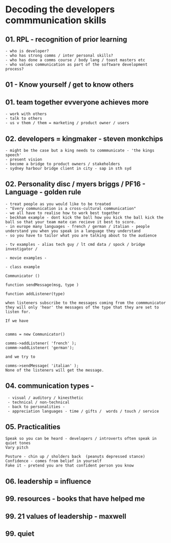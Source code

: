 # Decoding the developers commmunication skills



## 01. RPL - recognition of prior learning
	- who is developer?
	- who has strong comms / inter personal skills?
	- who has done a comms course / body lang / toast masters etc
    - who values communication as part of the software development process?    
## 01 - Know yourself  / get to know others 

## 01. team  together evveryone achieves more
	- work with others
	- talk to others
	- us v them / them = marketing / product owner / users

## 02. developers = kingmaker - steven monkchips
	- might be the case but a king needs to commmunicate - 'the kings speech'
	- present vision
	- become a bridge to product owners / stakeholders
	- sydney harbour bridge client in city - sap in sth syd 

## 02. Personality disc / myers briggs / PF16 - Language - golden rule
	- treat people as you would like to be treated
	- "Every communication is a cross-cultural communication"
	- we all have to realise how to work best together
	- beckham example - dont kick the ball how you kick the ball kick the ball so that your team mate can recieve it best to score.
	- in europe many languages - french / german / italian - people understand you when you speak in a language they understand
	- so you have to tailor what you are talking about to the audience 

	- tv examples - alias tech guy / lt cmd data / spock / bridge investigator / 

	- movie examples - 

	- class example
	
	Communicator () 

	function sendMessage(msg, type )

	function addListener(type)

	when listeners subscribe to the messages coming from the commmunicator they will only 'hear' the messages of the type that they are set to listen for.

	If we have 


	comms = new Communicator()

	comms->addListener( 'french' );
	commm->addListener( 'german');

	and we try to 

	comms->sendMessage( 'italian' );
	None of the listeners will get the message.


## 04. communication types - 
	 - visual / auditory / kinesthetic
	 - technical / non-technical
	 - back to personalities - 
	 - appreciation languages - time / gifts /  words / touch / service

 

## 05. Practicalities

	Speak so you can be heard - developers / introverts often speak in quiet tones
	Vary pitch 
	
	Posture - chin up / sholders back  (peanuts depressed stance)
    Confidence - comes from belief in yourself
    Fake it - pretend you are that confident person you know



## 06. leadership = influence

## 99. resources - books that have helped me
## 99. 21 values of leadership - maxwell
## 99. quiet





